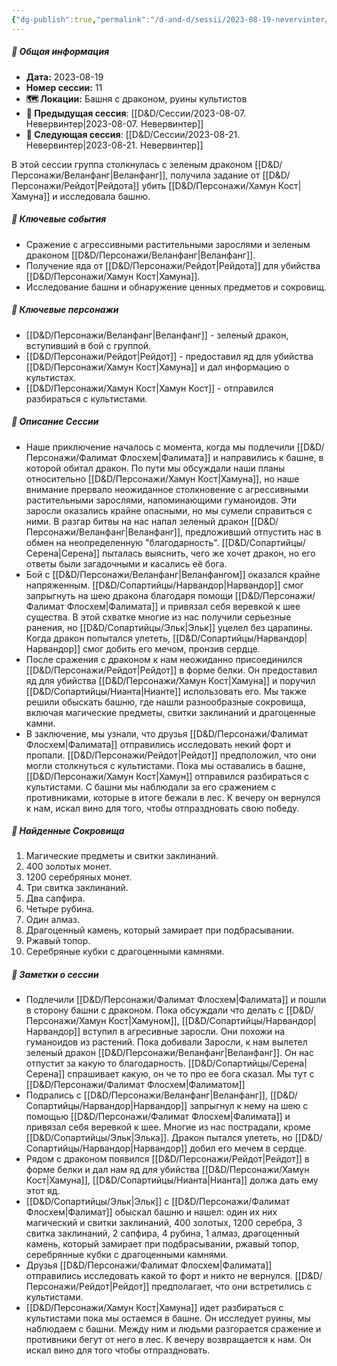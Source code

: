 ```yaml
---
{"dg-publish":true,"permalink":"/d-and-d/sessii/2023-08-19-nevervinter/","created":"2023-12-11T11:29:04.000+04:00","updated":"2023-12-26T17:55:02.268+04:00"}
---
```


##### 📅 Общая информация

- **Дата:** 2023-08-19
- **Номер cессии:** 11
- **🗺️ Локации:** Башня с драконом, руины культистов
- **🔗 Предыдущая сессия**: [[D&D/Сессии/2023-08-07. Невервинтер\|2023-08-07. Невервинтер]]
- **🔗 Следующая сессия**: [[D&D/Сессии/2023-08-21. Невервинтер\|2023-08-21. Невервинтер]]

В этой сессии группа столкнулась с зеленым драконом [[D&D/Персонажи/Веланфанг\|Веланфанг]], получила задание от [[D&D/Персонажи/Рейдот\|Рейдота]] убить [[D&D/Персонажи/Хамун Кост\|Хамуна]] и исследовала башню.

##### 🔑 **Ключевые события**

- Сражение с агрессивными растительными зарослями и зеленым драконом [[D&D/Персонажи/Веланфанг\|Веланфанг]].
- Получение яда от [[D&D/Персонажи/Рейдот\|Рейдота]] для убийства [[D&D/Персонажи/Хамун Кост\|Хамуна]].
- Исследование башни и обнаружение ценных предметов и сокровищ.

##### 🧍 **Ключевые персонажи**

- [[D&D/Персонажи/Веланфанг\|Веланфанг]] - зеленый дракон, вступивший в бой с группой.
- [[D&D/Персонажи/Рейдот\|Рейдот]] - предоставил яд для убийства [[D&D/Персонажи/Хамун Кост\|Хамуна]] и дал информацию о культистах.
- [[D&D/Персонажи/Хамун Кост\|Хамун Кост]] - отправился разбираться с культистами.

##### 📖 **Описание Сессии**

- Наше приключение началось с момента, когда мы подлечили [[D&D/Персонажи/Фалимат Флосхем\|Фалимата]] и направились к башне, в которой обитал дракон. По пути мы обсуждали наши планы относительно [[D&D/Персонажи/Хамун Кост\|Хамуна]], но наше внимание прервало неожиданное столкновение с агрессивными растительными зарослями, напоминающими гуманоидов. Эти заросли оказались крайне опасными, но мы сумели справиться с ними. В разгар битвы на нас напал зеленый дракон [[D&D/Персонажи/Веланфанг\|Веланфанг]], предложивший отпустить нас в обмен на неопределенную "благодарность". [[D&D/Сопартийцы/Серена\|Серена]] пыталась выяснить, чего же хочет дракон, но его ответы были загадочными и касались её бога.
- Бой с [[D&D/Персонажи/Веланфанг\|Веланфангом]] оказался крайне напряженным. [[D&D/Сопартийцы/Нарвандор\|Нарвандор]] смог запрыгнуть на шею дракона благодаря помощи [[D&D/Персонажи/Фалимат Флосхем\|Фалимата]] и привязал себя веревкой к шее существа. В этой схватке многие из нас получили серьезные ранения, но [[D&D/Сопартийцы/Эльк\|Эльк]] уцелел без царапины. Когда дракон попытался улететь, [[D&D/Сопартийцы/Нарвандор\|Нарвандор]] смог добить его мечом, пронзив сердце.
- После сражения с драконом к нам неожиданно присоединился [[D&D/Персонажи/Рейдот\|Рейдот]] в форме белки. Он предоставил яд для убийства [[D&D/Персонажи/Хамун Кост\|Хамуна]] и поручил [[D&D/Сопартийцы/Нианта\|Нианте]] использовать его. Мы также решили обыскать башню, где нашли разнообразные сокровища, включая магические предметы, свитки заклинаний и драгоценные камни.
- В заключение, мы узнали, что друзья [[D&D/Персонажи/Фалимат Флосхем\|Фалимата]] отправились исследовать некий форт и пропали. [[D&D/Персонажи/Рейдот\|Рейдот]] предположил, что они могли столкнуться с культистами. Пока мы оставались в башне, [[D&D/Персонажи/Хамун Кост\|Хамун]] отправился разбираться с культистами. С башни мы наблюдали за его сражением с противниками, которые в итоге бежали в лес. К вечеру он вернулся к нам, искал вино для того, чтобы отпраздновать свою победу.

##### 💎 **Найденные Сокровища**

1. Магические предметы и свитки заклинаний.
2. 400 золотых монет.
3. 1200 серебряных монет.
4. Три свитка заклинаний.
5. Два сапфира.
6. Четыре рубина.
7. Один алмаз.
8. Драгоценный камень, который замирает при подбрасывании.
9. Ржавый топор.
10. Серебряные кубки с драгоценными камнями.

##### 📝 **Заметки о сессии**
- Подлечили [[D&D/Персонажи/Фалимат Флосхем\|Фалимата]] и пошли в сторону башни с драконом. Пока обсуждали что делать с [[D&D/Персонажи/Хамун Кост\|Хамуном]], [[D&D/Сопартийцы/Нарвандор\|Нарвандор]] вступил в агресивные заросли. Они похожи на гуманоидов из растений. Пока добивали Заросли, к нам вылетел зеленый дракон [[D&D/Персонажи/Веланфанг\|Веланфанг]]. Он нас отпустит за какую то благодарность. [[D&D/Сопартийцы/Серена\|Серена]] спрашивает какую, он че то про ее бога сказал. Мы тут с [[D&D/Персонажи/Фалимат Флосхем\|Фалиматом]]
- Подрались с [[D&D/Персонажи/Веланфанг\|Веланфанг]], [[D&D/Сопартийцы/Нарвандор\|Нарвандор]] запрыгнул к нему на шею с помощью [[D&D/Персонажи/Фалимат Флосхем\|Фалимата]] и привязал себя веревкой к шее. Многие из нас пострадали, кроме [[D&D/Сопартийцы/Эльк\|Элька]]. Дракон пытался улететь, но [[D&D/Сопартийцы/Нарвандор\|Нарвандор]] добил его мечем в сердце.
- Рядом с драконом появился [[D&D/Персонажи/Рейдот\|Рейдот]] в форме белки и дал нам яд для убийства [[D&D/Персонажи/Хамун Кост\|Хамуна]], [[D&D/Сопартийцы/Нианта\|Нианта]] должа дать ему этот яд.
- [[D&D/Сопартийцы/Эльк\|Эльк]] с [[D&D/Персонажи/Фалимат Флосхем\|Фалимат]] обыскал башню и нашел: один их них магический и свитки заклинаний, 400 золотых, 1200 серебра, 3 свитка заклинаний, 2 сапфира, 4 рубина, 1 алмаз, драгоценный камень, который замирает при подбрасывании, ржавый топор, серебрянные кубки с драгоценными камнями.
- Друзья [[D&D/Персонажи/Фалимат Флосхем\|Фалимата]] отправились исследовать какой то форт и никто не вернулся. [[D&D/Персонажи/Рейдот\|Рейдот]] предполагает, что они встретились с культистами. 
- [[D&D/Персонажи/Хамун Кост\|Хамуна]] идет разбираться с культистами пока мы остаемся в башне. Он исследует руины, мы наблюдаем с башни. Между ним и людьми разгорается сражение и противники бегут от него в лес. К вечеру возвращается к нам. Он искал вино для того чтобы отпраздновать. 

